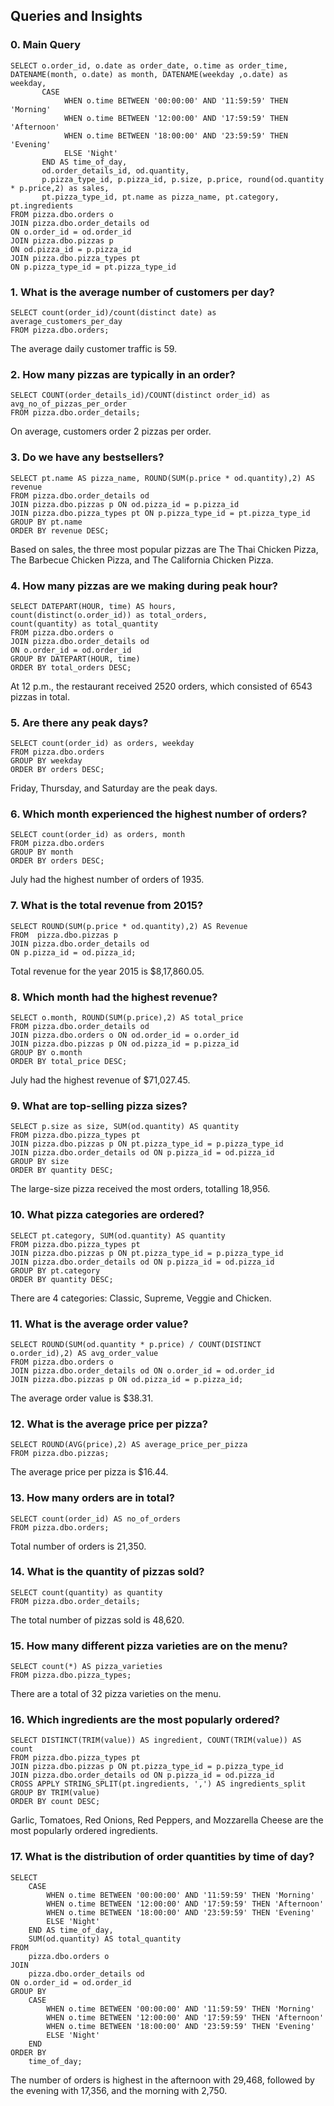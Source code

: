 ## Queries and Insights

### 0. Main Query
```
SELECT o.order_id, o.date as order_date, o.time as order_time, DATENAME(month, o.date) as month, DATENAME(weekday ,o.date) as weekday,
	   CASE
			WHEN o.time BETWEEN '00:00:00' AND '11:59:59' THEN 'Morning'
			WHEN o.time BETWEEN '12:00:00' AND '17:59:59' THEN 'Afternoon'
			WHEN o.time BETWEEN '18:00:00' AND '23:59:59' THEN 'Evening'
   			ELSE 'Night'
       END AS time_of_day,
	   od.order_details_id, od.quantity, 
	   p.pizza_type_id, p.pizza_id, p.size, p.price, round(od.quantity * p.price,2) as sales,
	   pt.pizza_type_id, pt.name as pizza_name, pt.category, pt.ingredients
FROM pizza.dbo.orders o
JOIN pizza.dbo.order_details od 
ON o.order_id = od.order_id
JOIN pizza.dbo.pizzas p 
ON od.pizza_id = p.pizza_id
JOIN pizza.dbo.pizza_types pt 
ON p.pizza_type_id = pt.pizza_type_id
```

### 1. What is the average number of customers per day?
```
SELECT count(order_id)/count(distinct date) as average_customers_per_day
FROM pizza.dbo.orders;
```
The average daily customer traffic is 59.

### 2. How many pizzas are typically in an order?
```
SELECT COUNT(order_details_id)/COUNT(distinct order_id) as avg_no_of_pizzas_per_order
FROM pizza.dbo.order_details;
```
On average, customers order 2 pizzas per order.

### 3. Do we have any bestsellers?
```
SELECT pt.name AS pizza_name, ROUND(SUM(p.price * od.quantity),2) AS revenue
FROM pizza.dbo.order_details od 
JOIN pizza.dbo.pizzas p ON od.pizza_id = p.pizza_id
JOIN pizza.dbo.pizza_types pt ON p.pizza_type_id = pt.pizza_type_id
GROUP BY pt.name
ORDER BY revenue DESC; 
```
Based on sales, the three most popular pizzas are The Thai Chicken Pizza, The Barbecue Chicken Pizza, and The California Chicken Pizza.

### 4. How many pizzas are we making during peak hour?
```
SELECT DATEPART(HOUR, time) AS hours, 
count(distinct(o.order_id)) as total_orders, 
count(quantity) as total_quantity 
FROM pizza.dbo.orders o 
JOIN pizza.dbo.order_details od 
ON o.order_id = od.order_id
GROUP BY DATEPART(HOUR, time) 
ORDER BY total_orders DESC;
```
At 12 p.m., the restaurant received 2520 orders, which consisted of 6543 pizzas in total.

### 5. Are there any peak days?
```
SELECT count(order_id) as orders, weekday
FROM pizza.dbo.orders
GROUP BY weekday 
ORDER BY orders DESC;
```
Friday, Thursday, and Saturday are the peak days.

### 6. Which month experienced the highest number of orders?
```
SELECT count(order_id) as orders, month
FROM pizza.dbo.orders
GROUP BY month 
ORDER BY orders DESC;
```
July had the highest number of orders of 1935.

### 7. What is the total revenue from 2015?
```
SELECT ROUND(SUM(p.price * od.quantity),2) AS Revenue
FROM  pizza.dbo.pizzas p
JOIN pizza.dbo.order_details od
ON p.pizza_id = od.pizza_id;
```
Total revenue for the year 2015 is $8,17,860.05.

### 8. Which month had the highest revenue?
```
SELECT o.month, ROUND(SUM(p.price),2) AS total_price
FROM pizza.dbo.order_details od
JOIN pizza.dbo.orders o ON od.order_id = o.order_id
JOIN pizza.dbo.pizzas p ON od.pizza_id = p.pizza_id
GROUP BY o.month
ORDER BY total_price DESC;
```
July had the highest revenue of $71,027.45.

### 9. What are top-selling pizza sizes?
```
SELECT p.size as size, SUM(od.quantity) AS quantity
FROM pizza.dbo.pizza_types pt
JOIN pizza.dbo.pizzas p ON pt.pizza_type_id = p.pizza_type_id
JOIN pizza.dbo.order_details od ON p.pizza_id = od.pizza_id
GROUP BY size
ORDER BY quantity DESC;
```
The large-size pizza received the most orders, totalling 18,956.

### 10. What pizza categories are ordered?
```
SELECT pt.category, SUM(od.quantity) AS quantity
FROM pizza.dbo.pizza_types pt
JOIN pizza.dbo.pizzas p ON pt.pizza_type_id = p.pizza_type_id
JOIN pizza.dbo.order_details od ON p.pizza_id = od.pizza_id
GROUP BY pt.category
ORDER BY quantity DESC;
```
There are 4 categories: Classic, Supreme, Veggie and Chicken.

### 11. What is the average order value?
```
SELECT ROUND(SUM(od.quantity * p.price) / COUNT(DISTINCT o.order_id),2) AS avg_order_value
FROM pizza.dbo.orders o
JOIN pizza.dbo.order_details od ON o.order_id = od.order_id
JOIN pizza.dbo.pizzas p ON od.pizza_id = p.pizza_id;
```
The average order value is $38.31.

### 12. What is the average price per pizza?
```
SELECT ROUND(AVG(price),2) AS average_price_per_pizza
FROM pizza.dbo.pizzas;
```
The average price per pizza is $16.44.

### 13. How many orders are in total?
```
SELECT count(order_id) AS no_of_orders
FROM pizza.dbo.orders;
```
Total number of orders is 21,350.

### 14. What is the quantity of pizzas sold?
```
SELECT count(quantity) as quantity
FROM pizza.dbo.order_details;
```
The total number of pizzas sold is 48,620.

### 15. How many different pizza varieties are on the menu?
```
SELECT count(*) AS pizza_varieties 
FROM pizza.dbo.pizza_types;
```
There are a total of 32 pizza varieties on the menu.

### 16. Which ingredients are the most popularly ordered?
```
SELECT DISTINCT(TRIM(value)) AS ingredient, COUNT(TRIM(value)) AS count
FROM pizza.dbo.pizza_types pt
JOIN pizza.dbo.pizzas p ON pt.pizza_type_id = p.pizza_type_id
JOIN pizza.dbo.order_details od ON p.pizza_id = od.pizza_id
CROSS APPLY STRING_SPLIT(pt.ingredients, ',') AS ingredients_split
GROUP BY TRIM(value)
ORDER BY count DESC;
```
Garlic, Tomatoes, Red Onions, Red Peppers, and Mozzarella Cheese are the most popularly ordered ingredients.

### 17. What is the distribution of order quantities by time of day?
```
SELECT
    CASE
        WHEN o.time BETWEEN '00:00:00' AND '11:59:59' THEN 'Morning'
        WHEN o.time BETWEEN '12:00:00' AND '17:59:59' THEN 'Afternoon'
        WHEN o.time BETWEEN '18:00:00' AND '23:59:59' THEN 'Evening'
   	    ELSE 'Night'
    END AS time_of_day,
    SUM(od.quantity) AS total_quantity
FROM
    pizza.dbo.orders o
JOIN
    pizza.dbo.order_details od
ON o.order_id = od.order_id
GROUP BY
    CASE
        WHEN o.time BETWEEN '00:00:00' AND '11:59:59' THEN 'Morning'
        WHEN o.time BETWEEN '12:00:00' AND '17:59:59' THEN 'Afternoon'
        WHEN o.time BETWEEN '18:00:00' AND '23:59:59' THEN 'Evening'
   	    ELSE 'Night'
    END
ORDER BY
    time_of_day;
```
The number of orders is highest in the afternoon with 29,468, followed by the evening with 17,356, and the morning with 2,750.
